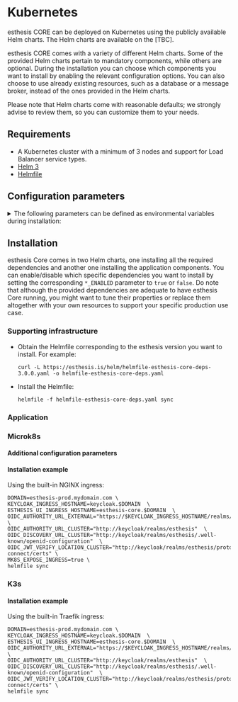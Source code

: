 # Kubernetes

esthesis CORE can be deployed on Kubernetes using the publicly available Helm charts. The Helm
charts are available on the [TBC].

esthesis CORE comes with a variety of different Helm charts. Some of the provided Helm charts
pertain to mandatory components, while others are optional. During the installation you can choose which
components you want to install by enabling the relevant configuration options. You can also choose
to use already existing resources, such as a database or a message broker, instead of the
ones provided in the Helm charts.

Please note that Helm charts come with reasonable defaults; we strongly advise to
review them, so you can customize them to your needs.

## Requirements
- A Kubernetes cluster with a minimum of 3 nodes and support for Load Balancer service types.
- [Helm 3](https://helm.sh)
- [Helmfile](https://github.com/helmfile/helmfile)

## Configuration parameters
<details><summary>The following parameters can be defined as environmental variables during installation:</summary>

### General
🔹 `TIMEZONE`<br/>
The containers timezone to set (note, some containers do not respect this setting).<br/>
Default: `Europe/Athens`

🔹 `ESTHESIS_LOG_LEVEL`<br/>
The log level to be used for the esthesis components (i.e. does not affect third-party components
installed by the Helm chart).<br/>
Default: `WARN`

### Accounts
🔹 `ESTHESIS_ADMIN_USERNAME`<br/>
The username of the esthesis administrator user. Use this account to connect to esthesis UI after installation is done.<br/>
Default: `esthesis-admin`

🔹 `ESTHESIS_ADMIN_PASSWORD`<br/>
The password of the esthesis administrator user.<br/>
Default: `esthesis-admin`

🔹 `ESTHESIS_SYSTEM_USERNAME`<br/>
The username of the esthesis system user. This is the user being used for esthesis inter-component
communication, as well as the default username for all other third-party products installed by the
Helm charts.<br/>
Default: `esthesis-system`

🔹 `ESTHESIS_SYSTEM_PASSWORD`<br/>
The password of the esthesis system user.<br/>
Default: `esthesis-system`

### Keycloak
🔹 `KEYCLOAK_ENABLED`<br/>
Whether Keycloak should be installed by this chart or not.<br/>
Default: `true`

🔹 `KEYCLOAK_INGRESS_HOSTNAME`<br/>
The hostname of the ingress rule that will be created for Keycloak\
Default: `keycloak.esthesis.local`

### MongoDB
🔹 `MONGODB_ENABLED`<br/>
Whether MongoDB should be installed by this chart or not.<br/>
Default: `true`

🔹 `MONGODB_URL_CLUSTER`<br/>
The internal URL cluster components should use to connect to MongoDB.<br/>
Default: `mongodb://mongodb:27017`

🔹 `MONGODB_DATABASE`<br/>
The database name to use.<br/>
Default: `esthesiscore`

🔹 `MONGODB_USERNAME`<br/>
The username to authenticate with.<br/>
Default: As specified in `ESTHESIS_SYSTEM_USERNAME`

🔹 `MONGODB_PASSWORD`<br/>
The password to authenticate with.<br/>
Default: As specified in `ESTHESIS_SYSTEM_PASSWORD`

### APISIX
🔹 `APISIX_ENABLED`<br/>
Whether APISIX should be installed by this chart or not.<br/>
Default: `true`

🔹 `APISIX_INGRESS_NAMESPACE`<br/>
The namespace to monitor for ingress rules.<br/>
Default: (empty, all namespaces are monitored)

### OpenID Connect
🔹 `OIDC_AUTHORITY_URL_EXTERNAL`<br/>
The URL of the OpenID Connect authority to use for external connections. This URL should be accessible
from the end-user's Internet browser using esthesis UI.<br/>
Default: `https://keycloak.esthesis.local/realms/esthesis`

🔹 `OIDC_AUTHORITY_URL_CLUSTER`<br/>
The URL of the OpenID Connect authority to use for internal connections. This URL should be accessible
from components running inside the Kubernetes cluster.<br/>
Default: `http://keycloak/realms/esthesis`

🔹 `OIDC_DISCOVERY_URL_CLUSTER`<br/>
The URL of the OpenID Connect discovery endpoint to use for internal connections. This URL should be
accessible from components running inside the Kubernetes cluster.<br/>
Default: `http://keycloak/realms/esthesis/.well-known/openid-configuration`

🔹 `OIDC_JWT_VERIFY_LOCATION_CLUSTER`<br/>
The URL of the OpenID Connect JWT verification endpoint to use for internal connections. This URL
should be accessible from components running inside the Kubernetes cluster.<br/>
Default: `http://keycloak/realms/esthesis/protocol/openid-connect/certs`

### esthesis UI
🔹 `ESTHESIS_UI_INGRESS_HOSTNAME`<br/>
The hostname of the ingress rule that will be created for esthesis UI.<br/>
Default: `esthesiscore.esthesis.local`

🔹 `ESTHESIS_UI_LOGOUT_URL`<br/>
The URL to redirect to after logging out from esthesis UI.<br/>
Default: `/logout`

### Redis
🔹 `REDIS_ENABLED`<br/>
Whether Redis should be installed by this chart or not.<br/>
Default: `true`

🔹 `REDIS_HOSTS`<br/>
The list of Redis hosts to use. This URL should be accessible from components running inside the
Kubernetes cluster.<br/>
Default: `redis-master:6379/0`

### Mosquitto
🔹 `MOSQUITTO_ENABLED`<br/>
Whether Mosquitto should be installed by this chart or not.<br/>
Default: `true`

### Kafka
🔹 `KAFKA_ENABLED`<br/>
Whether Kafka should be installed by this chart or not.<br/>
Default: `true`

🔹 `KAFKA_BOOTSTRAP_SERVERS`<br/>
The list of Kafka bootstrap servers to use. This URL should be accessible from components running
inside the Kubernetes cluster.<br/>
Default: `kafka:9092`

### Camunda
🔹 `CAMUNDA_ENABLED`<br/>
Whether Camunda should be installed by this chart or not.<br/>
Default: `true`

🔹 `CAMUNDA_GATEWAY_URL_CLUSTER`<br/>
The URL of the Camunda gateway to use for internal connections. This URL should be accessible from
components running inside the Kubernetes cluster.<br/>
Default: `camunda-zeebe-gateway:26500`

### Microk8s
🔹 `MK8S_EXPOSE_INGRESS`<br/>
Exposes the default ingress (NGINX) by creating a LoadBalancer type service.<br/>
Default: `false`

🔹 `MK8S_INGRESS_NAMESPACE`<br/>
The namespace to use for the default ingress (NGINX).<br/>
Default: `ingress`
</details>

## Installation
esthesis Core comes in two Helm charts, one installing all the required dependencies and another one
installing the application components. You can enable/disable which specific dependencies you want
to install by setting the corresponding `*_ENABLED` parameter to `true` or `false`. Do note that
although the provided dependencies are adequate to have esthesis Core running, you might want to
tune their properties or replace them altogether with your own resources to support your specific
production use case.

### Supporting infrastructure
- Obtain the Helmfile corresponding to the esthesis version you want to install. For example:
	```shell
	curl -L https://esthesis.is/helm/helmfile-esthesis-core-deps-3.0.0.yaml -o helmfile-esthesis-core-deps.yaml
	```
- Install the Helmfile:
	```shell
	helmfile -f helmfile-esthesis-core-deps.yaml sync
	```

### Application



### Microk8s
#### Additional configuration parameters


#### Installation example
Using the built-in NGINX ingress:
```
DOMAIN=esthesis-prod.mydomain.com \
KEYCLOAK_INGRESS_HOSTNAME=keycloak.$DOMAIN  \
ESTHESIS_UI_INGRESS_HOSTNAME=esthesis-core.$DOMAIN  \
OIDC_AUTHORITY_URL_EXTERNAL="https://$KEYCLOAK_INGRESS_HOSTNAME/realms/esthesis"  \
OIDC_AUTHORITY_URL_CLUSTER="http://keycloak/realms/esthesis"  \
OIDC_DISCOVERY_URL_CLUSTER="http://keycloak/realms/esthesis/.well-known/openid-configuration"  \
OIDC_JWT_VERIFY_LOCATION_CLUSTER="http://keycloak/realms/esthesis/protocol/openid-connect/certs" \
MK8S_EXPOSE_INGRESS=true \
helmfile sync
```

### K3s

#### Installation example
Using the built-in Traefik ingress:
```
DOMAIN=esthesis-prod.mydomain.com \
KEYCLOAK_INGRESS_HOSTNAME=keycloak.$DOMAIN  \
ESTHESIS_UI_INGRESS_HOSTNAME=esthesis-core.$DOMAIN  \
OIDC_AUTHORITY_URL_EXTERNAL="https://$KEYCLOAK_INGRESS_HOSTNAME/realms/esthesis"  \
OIDC_AUTHORITY_URL_CLUSTER="http://keycloak/realms/esthesis"  \
OIDC_DISCOVERY_URL_CLUSTER="http://keycloak/realms/esthesis/.well-known/openid-configuration"  \
OIDC_JWT_VERIFY_LOCATION_CLUSTER="http://keycloak/realms/esthesis/protocol/openid-connect/certs" \
helmfile sync
```
